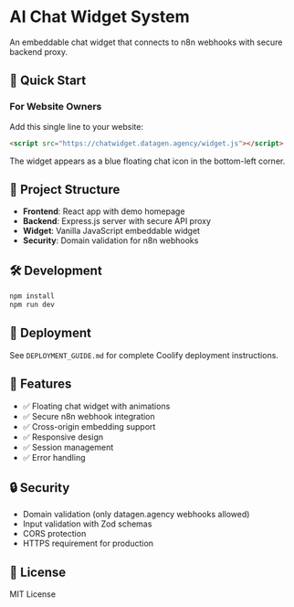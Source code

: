 # AI Chat Widget System

An embeddable chat widget that connects to n8n webhooks with secure backend proxy.

## 🚀 Quick Start

### For Website Owners
Add this single line to your website:
```html
<script src="https://chatwidget.datagen.agency/widget.js"></script>
```

The widget appears as a blue floating chat icon in the bottom-left corner.

## 📁 Project Structure

- **Frontend**: React app with demo homepage
- **Backend**: Express.js server with secure API proxy
- **Widget**: Vanilla JavaScript embeddable widget
- **Security**: Domain validation for n8n webhooks

## 🛠️ Development

```bash
npm install
npm run dev
```

## 🚢 Deployment

See `DEPLOYMENT_GUIDE.md` for complete Coolify deployment instructions.

## 🔧 Features

- ✅ Floating chat widget with animations
- ✅ Secure n8n webhook integration
- ✅ Cross-origin embedding support
- ✅ Responsive design
- ✅ Session management
- ✅ Error handling

## 🔒 Security

- Domain validation (only datagen.agency webhooks allowed)
- Input validation with Zod schemas
- CORS protection
- HTTPS requirement for production

## 📄 License

MIT License